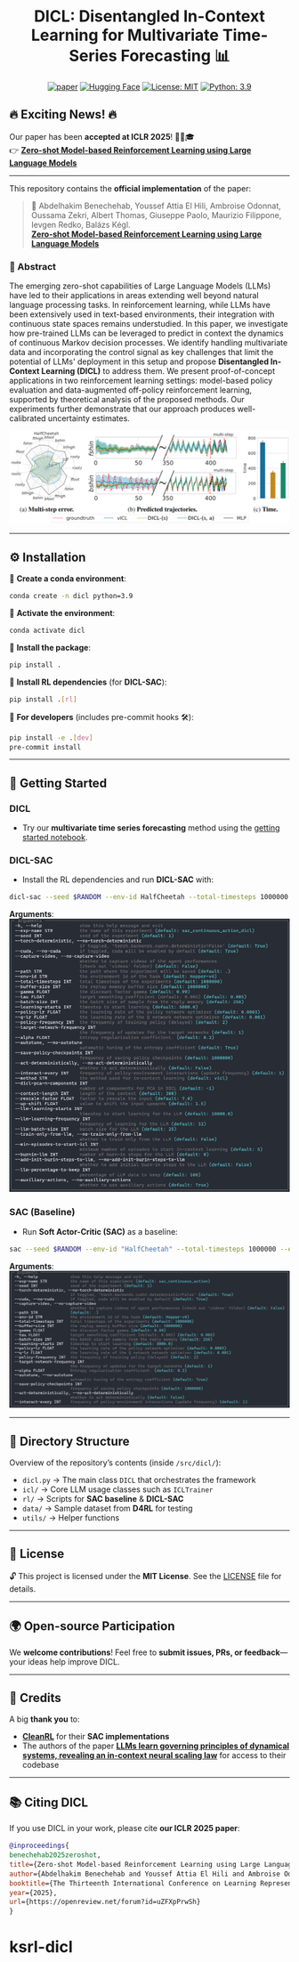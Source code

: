 <div align="center">
<h1>DICL: Disentangled In-Context Learning for Multivariate Time-Series Forecasting 📊</h1>

[![paper](https://img.shields.io/static/v1?label=arXiv&message=2402.03885&color=B31B1B&logo=arXiv)](https://arxiv.org/abs/2410.11711)
[![Hugging Face](https://img.shields.io/badge/Hugging%20Face-FFD21E?logo=huggingface&logoColor=000)](https://huggingface.co/papers/2410.11711)
[![License: MIT](https://img.shields.io/badge/License-MIT-blue)](https://opensource.org/license/MIT)
[![Python: 3.9](https://img.shields.io/badge/Python-3.9-blue)]()

</div>

## 🔥 **Exciting News!** 🔥
Our paper has been **accepted at ICLR 2025**! 🎉📄🎓  
👉 **[Zero-shot Model-based Reinforcement Learning using Large Language Models](https://openreview.net/forum?id=uZFXpPrwSh)**  

---

This repository contains the **official implementation** of the paper:  

> 📖 Abdelhakim Benechehab, Youssef Attia El Hili, Ambroise Odonnat, Oussama Zekri, Albert Thomas, Giuseppe Paolo, Maurizio Filippone, Ievgen Redko, Balázs Kégl.  
> **[Zero-shot Model-based Reinforcement Learning using Large Language Models](https://openreview.net/forum?id=uZFXpPrwSh)**  

### 📌 Abstract  
The emerging zero-shot capabilities of Large Language Models (LLMs) have led to their applications in areas extending well beyond natural language processing tasks. In reinforcement learning, while LLMs have been extensively used in text-based environments, their integration with continuous state spaces remains understudied. In this paper, we investigate how pre-trained LLMs can be leveraged to predict in context the dynamics of continuous Markov decision processes. We identify handling multivariate data and incorporating the control signal as key challenges that limit the potential of LLMs' deployment in this setup and propose **Disentangled In-Context Learning (DICL)** to address them. We present proof-of-concept applications in two reinforcement learning settings: model-based policy evaluation and data-augmented off-policy reinforcement learning, supported by theoretical analysis of the proposed methods. Our experiments further demonstrate that our approach produces well-calibrated uncertainty estimates.

![main figure](figures/main_figure_for_repo.PNG)  

---

## ⚙️ Installation  

🔹 **Create a conda environment**:  
```bash
conda create -n dicl python=3.9
```  
🔹 **Activate the environment**:  
```bash
conda activate dicl
```  
🔹 **Install the package**:  
```bash
pip install .
```  
🔹 **Install RL dependencies** (for **DICL-SAC**):  
```bash
pip install .[rl]
```  
🔹 **For developers** (includes pre-commit hooks 🛠️):  
```bash
pip install -e .[dev]
pre-commit install
```  

---

## 🚀 Getting Started  

### **DICL**  
- Try our **multivariate time series forecasting** method using the [getting started notebook](getting_started.ipynb).  

### **DICL-SAC**  
- Install the RL dependencies and run **DICL-SAC** with:  
```bash
dicl-sac --seed $RANDOM --env-id HalfCheetah --total-timesteps 1000000 --exp_name "test_5p_vicl" --batch_size 128 --llm_batch_size 7 --llm_learning_frequency 256 --context_length 500 --interact_every 1000 --learning_starts 5000 --llm_learning_starts 10000 --llm_model 'meta-llama/Llama-3.2-1B' --method 'vicl'
```  
**Arguments**:  
![dicl_sac_args](figures/dicl_sac_args.PNG)  

### **SAC (Baseline)**  
- Run **Soft Actor-Critic (SAC)** as a baseline:  
```bash
sac --seed $RANDOM --env-id "HalfCheetah" --total-timesteps 1000000 --exp_name "test_baseline" --interact_every 1000 --batch_size 128 --learning_starts 5000
```  
**Arguments**:  
![sac_args](figures/sac_args.PNG)  

---

## 📂 Directory Structure  

Overview of the repository’s contents (inside `/src/dicl/`):  

- `dicl.py` → The main class `DICL` that orchestrates the framework
- `icl/` → Core LLM usage classes such as `ICLTrainer` 
- `rl/` → Scripts for **SAC baseline** & **DICL-SAC** 
- `data/` → Sample dataset from **D4RL** for testing
- `utils/` → Helper functions

---

## 📜 License  

🔓 This project is licensed under the **MIT License**. See the [LICENSE](LICENSE) file for details.  

---

## 🌍 Open-source Participation  

We **welcome contributions**!
Feel free to **submit issues, PRs, or feedback**—your ideas help improve DICL. 

---

## 🙏 Credits  

A big **thank you** to:  

- **[CleanRL](https://github.com/vwxyzjn/cleanrl)** for their **SAC implementations** 
- The authors of the paper **[LLMs learn governing principles of dynamical systems, revealing an in-context neural scaling law](https://github.com/AntonioLiu97/llmICL)** for access to their codebase

---

## 📚 Citing DICL  

If you use DICL in your work, please cite **our ICLR 2025 paper**:  

```bibtex
@inproceedings{
benechehab2025zeroshot,
title={Zero-shot Model-based Reinforcement Learning using Large Language Models},
author={Abdelhakim Benechehab and Youssef Attia El Hili and Ambroise Odonnat and Oussama Zekri and Albert Thomas and Giuseppe Paolo and Maurizio Filippone and Ievgen Redko and Bal{\'a}zs K{\'e}gl},
booktitle={The Thirteenth International Conference on Learning Representations},
year={2025},
url={https://openreview.net/forum?id=uZFXpPrwSh}
}
```
# ksrl-dicl

